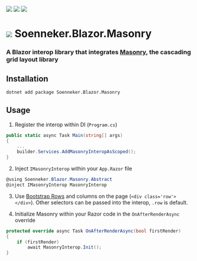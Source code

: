 [![](https://img.shields.io/nuget/v/Soenneker.Blazor.Masonry.svg?style=for-the-badge)](https://www.nuget.org/packages/Soenneker.Blazor.Masonry/)
[![](https://img.shields.io/github/actions/workflow/status/soenneker/soenneker.blazor.masonry/publish-package.yml?style=for-the-badge)](https://github.com/soenneker/soenneker.blazor.masonry/actions/workflows/publish-package.yml)
[![](https://img.shields.io/nuget/dt/Soenneker.Blazor.Masonry.svg?style=for-the-badge)](https://www.nuget.org/packages/Soenneker.Blazor.Masonry/)

# ![](https://user-images.githubusercontent.com/4441470/224455560-91ed3ee7-f510-4041-a8d2-3fc093025112.png) Soenneker.Blazor.Masonry
### A Blazor interop library that integrates [Masonry](https://masonry.desandro.com/), the cascading grid layout library

## Installation

```
dotnet add package Soenneker.Blazor.Masonry
```

## Usage

1. Register the interop within DI (`Program.cs`)

```csharp
public static async Task Main(string[] args)
{
    ...
    builder.Services.AddMasonryInteropAsScoped();
}
```

2. Inject `IMasonryInterop` within your `App.Razor` file


```csharp
@using Soenneker.Blazor.Masonry.Abstract
@inject IMasonryInterop MasonryInterop
```

3. Use [Bootstrap Rows](https://getbootstrap.com/docs/5.0/examples/masonry/) and columns on the page (`<div class='row'></div>`). Other selectors can be passed into the interop, `.row` is default.

4. Initialize Masonry within your Razor code in the `OnAfterRenderAsync` override

```csharp
protected override async Task OnAfterRenderAsync(bool firstRender)
{
	if (firstRender)
		await MasonryInterop.Init();
}
```
